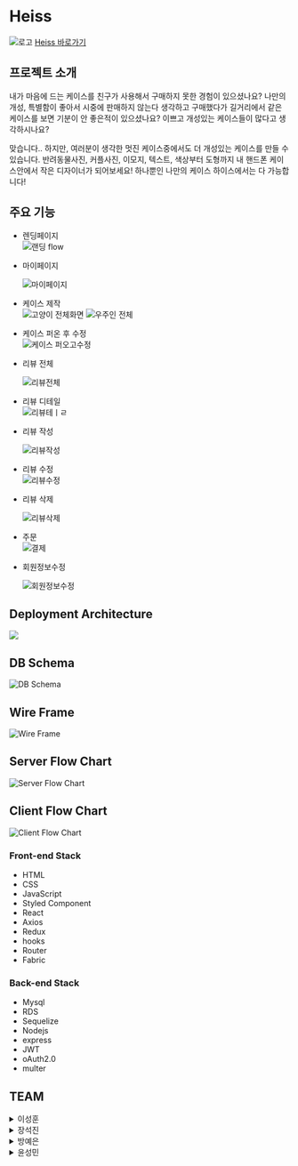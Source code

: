 # Heiss

![로고](https://user-images.githubusercontent.com/68473415/132611328-7638a5ed-2523-4ce1-a03a-dd7d9919c37c.png)
[Heiss 바로가기](https://heiss.shop/)

## 프로젝트 소개
내가 마음에 드는 케이스를 친구가 사용해서 구매하지 못한 경험이 있으셨나요?
나만의 개성, 특별함이 좋아서 시중에 판매하지 않는다 생각하고 구매했다가 길거리에서 같은 케이스를 보면 기분이 안 좋은적이 있으셨나요?
이쁘고 개성있는 케이스들이 많다고 생각하시나요?

맞습니다..
하지만, 여러분이 생각한 멋진 케이스중에서도 더 개성있는 케이스를 만들 수 있습니다.
반려동물사진, 커플사진, 이모지, 텍스트, 색상부터 도형까지 내 핸드폰 케이스안에서 작은 디자이너가 되어보세요!
하나뿐인 나만의 케이스 하이스에서는 다 가능합니다!

## 주요 기능

- 렌딩페이지  
    ![랜딩 flow](https://user-images.githubusercontent.com/68473415/136419297-3ceb23ba-38f1-49b2-b147-2b96cba12bf9.gif)

- 마이페이지
 
    ![마이페이지](https://user-images.githubusercontent.com/79984511/137337918-c71e2d6a-5619-4469-a656-437556f000ff.gif)

- 케이스 제작  
    ![고양이 전체화면](https://user-images.githubusercontent.com/68473415/136501866-4365d2e1-da80-4aa6-af9f-3128005088ac.gif)
    ![우주인 전체](https://user-images.githubusercontent.com/68473415/136501879-13cceadc-1805-4766-8e46-073df1569a82.gif)

- 케이스 퍼온 후 수정    
    ![케이스 퍼오고수정](https://user-images.githubusercontent.com/79984511/137337623-bf85f945-956d-40e7-b9a1-b44715f0969d.gif)

- 리뷰 전체 
 
    ![리뷰전체](https://user-images.githubusercontent.com/79984511/137338560-30ee5360-522b-4a55-8558-67ff9677866e.gif)

- 리뷰 디테일    
    ![리뷰테ㅣㄹ](https://user-images.githubusercontent.com/79984511/137337563-c212846c-a994-4a23-ad11-513cbec307c1.gif)

- 리뷰 작성
 
    ![리뷰작성](https://user-images.githubusercontent.com/79984511/137337469-2a0c7ae8-64bc-46fc-806e-314c010f590f.gif)       
    
- 리뷰 수정    
    ![리뷰수정](https://user-images.githubusercontent.com/79984511/137337533-61fd0473-1063-43f4-98b8-efe36cab39fc.gif)
    
- 리뷰 삭제
 
    ![리뷰삭제](https://user-images.githubusercontent.com/79984511/137337597-dcf610d6-d600-41bf-95ee-325e7d1eb5ec.gif)

- 주문  
    ![결제](https://user-images.githubusercontent.com/79984511/137336999-b74a630c-bdab-469d-bf89-f276a9a2adc7.gif)
    
- 회원정보수정
 
    ![회원정보수정](https://user-images.githubusercontent.com/79984511/137338909-06ffa854-15fd-464d-9a96-961b34b91d93.gif)

## Deployment Architecture
![](https://user-images.githubusercontent.com/79843401/136426704-a187487c-766a-4073-aaa2-fef5e3be3b05.png)

## DB Schema
![DB Schema](https://cdn.discordapp.com/attachments/884333098534334486/894843541799440435/unknown.png)

## Wire Frame
![Wire Frame](https://user-images.githubusercontent.com/68473415/136408480-2b702eef-15b4-43f6-af0b-a5e987366922.png)

## Server Flow Chart
![Server Flow Chart](https://user-images.githubusercontent.com/68473415/136436576-2b13f32a-1891-498f-b171-277b9cb6046e.jpg)

## Client Flow Chart
![Client Flow Chart](https://cdn.discordapp.com/attachments/884333098534334486/895709678728798268/Heiss_FlowChart_1.jpg)

### Front-end Stack
- HTML
- CSS
- JavaScript
- Styled Component
- React
- Axios
- Redux
- hooks
- Router
- Fabric

### Back-end Stack
- Mysql
- RDS
- Sequelize
- Nodejs
- express
- JWT
- oAuth2.0
- multer

## TEAM 

<details>
<summary>이성훈</summary>
<div markdown="1">       

* position : Front-End
* contribution :
    - 전체적인 디자인 및 애니메이션 구현
    - Fabric으로 메인기능인 케이스 제작 기능 구현
    - theme.js를 통한 CSS 코드 리팩토링
    - 보관함, 장바구니, 주문내역 axios 구현
</div>
</details>

<details>
<summary>장석진</summary>
<div markdown="1">       

* position : Front-End
* contribution 
</div>
</details>

<details>
<summary>방예은</summary>
<div markdown="1">       

* position : Back-End
* contribution : 
    - [Front]
        - 회원기능 (로그인, 회원가입, 회원정보수정, 비밀번호찾기, 회원탈퇴)
        - 리뷰기능구현/모달 반응형 CSS (리뷰작성 및 수정 삭제, 리뷰 좋아요, 케이스 퍼가기)
        - 모달구현 및 CSS (alert, confirm, 보관함, 회원수정, 탈퇴, 비밀번호 찾기 모달)
        - 마이페이지 반응형 CSS
    - [Back]
        - API작성 (리뷰 CRUD, 케이스 CRUD, 장바구니 CRD, 보관함 CRD)
        - 배포 (AWS를 이용한 서버, 클라이언트 배포 자동화)
        - Sequelize / DB구축
</div>
</details>

<details>
<summary>윤성민</summary>
<div markdown="1">   
    
* position : Back-End
* contribution :
    
    -API작성
    
    -이미지 처리
    
    -Paypal 결제
    
    -이메일 인증

</div>
</details>
